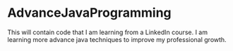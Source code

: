 # AdvanceJavaProgramming
This will contain code that I am learning from a LinkedIn course. I am learning more advance java techniques to improve my professional growth. 
